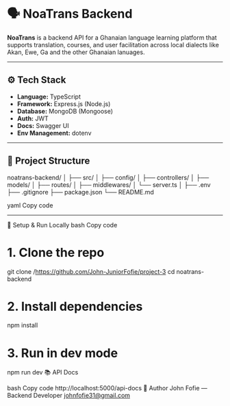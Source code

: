 # 🗣️ NoaTrans Backend

**NoaTrans** is a backend API for a Ghanaian language learning platform that supports translation, courses, and user facilitation across local dialects like Akan, Ewe, Ga and the other Ghanaian lanuages.

---

## ⚙️ Tech Stack
- **Language:** TypeScript  
- **Framework:** Express.js (Node.js)  
- **Database:** MongoDB (Mongoose)  
- **Auth:** JWT  
- **Docs:** Swagger UI  
- **Env Management:** dotenv  

---

## 📁 Project Structure
noatrans-backend/
│
├── src/
│ ├── config/
│ ├── controllers/
│ ├── models/
│ ├── routes/
│ ├── middlewares/
│ └── server.ts
│
├── .env
├── .gitignore
├── package.json
└── README.md

yaml
Copy code

---

🧩 Setup & Run Locally
bash
Copy code
# 1. Clone the repo
git clone /https://github.com/John-JuniorFofie/project-3
cd noatrans-backend

# 2. Install dependencies
npm install

# 3. Run in dev mode
npm run dev
📚 API Docs


bash
Copy code
http://localhost:5000/api-docs
👤 Author
John Fofie — Backend Developer
johnfofie31@gmail.com
